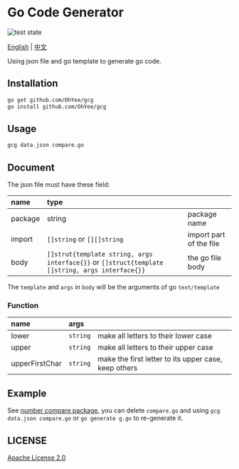 # Go Code Generator

![test state](https://github.com/OhYee/gcg/workflows/test/badge.svg)

[English](/README.md) | [中文](/README_CN.md)

Using json file and go template to generate go code.

## Installation

```bash
go get github.com/OhYee/gcg
go install github.com/OhYee/gcg
```

## Usage

```bash
gcg data.json compare.go
```

## Document

The json file must have these field:

|name|type||
|:---|:---|:---|
|package|string|package name|
|import|`[]string` or `[][]string`|import part of the file|
|body|`[]strut{template string, args interface{}}` or `[]struct{template []string, args interface{}}`|the go file body|

The `template` and `args` in `body` will be the arguments of go `text/template`

### Function

|name|args||
|:---|:---|:---|
|lower|`string`|make all letters to their lower case|
|upper|`string`|make all letters to their upper case|
|upperFirstChar|`string`|make the first letter to its upper case, keep others|

## Example

See [number compare package](https://github.com/OhYee/gcg/tree/master/example/compare), you can delete `compare.go` and using `gcg data.json compare.go` or `go generate g.go` to re-generate it.

## LICENSE

[Apache License 2.0](/LICENSE)


